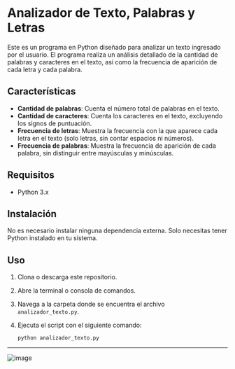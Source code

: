 # Analizador de Texto, Palabras y Letras

Este es un programa en Python diseñado para analizar un texto ingresado por el usuario. El programa realiza un análisis detallado de la cantidad de palabras y caracteres en el texto, así como la frecuencia de aparición de cada letra y cada palabra.

## Características

- **Cantidad de palabras**: Cuenta el número total de palabras en el texto.
- **Cantidad de caracteres**: Cuenta los caracteres en el texto, excluyendo los signos de puntuación.
- **Frecuencia de letras**: Muestra la frecuencia con la que aparece cada letra en el texto (solo letras, sin contar espacios ni números).
- **Frecuencia de palabras**: Muestra la frecuencia de aparición de cada palabra, sin distinguir entre mayúsculas y minúsculas.

## Requisitos

- Python 3.x

## Instalación

No es necesario instalar ninguna dependencia externa. Solo necesitas tener Python instalado en tu sistema.

## Uso

1. Clona o descarga este repositorio.
2. Abre la terminal o consola de comandos.
3. Navega a la carpeta donde se encuentra el archivo `analizador_texto.py`.
4. Ejecuta el script con el siguiente comando:

   ```bash
   python analizador_texto.py
---
![image](https://github.com/user-attachments/assets/f30d0a97-4fd4-4ee6-9950-74d471d047db)
